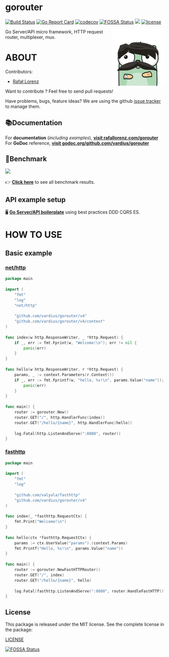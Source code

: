 gorouter
================
[![Build Status](https://travis-ci.com/vardius/gorouter.svg?branch=master)](https://travis-ci.com/vardius/gorouter)
[![Go Report Card](https://goreportcard.com/badge/github.com/vardius/gorouter)](https://goreportcard.com/report/github.com/vardius/gorouter)
[![codecov](https://codecov.io/gh/vardius/gorouter/branch/master/graph/badge.svg)](https://codecov.io/gh/vardius/gorouter)
[![FOSSA Status](https://app.fossa.io/api/projects/git%2Bgithub.com%2Fvardius%2Fgorouter.svg?type=shield)](https://app.fossa.io/projects/git%2Bgithub.com%2Fvardius%2Fgorouter?ref=badge_shield)
[![](https://godoc.org/github.com/vardius/gorouter?status.svg)](http://godoc.org/github.com/vardius/gorouter)
[![license](https://img.shields.io/github/license/mashape/apistatus.svg)](https://github.com/vardius/gorouter/blob/master/LICENSE.md)

<img align="right" height="180px" src="website/src/static/img/logo.png" alt="gorouter logo" />

Go Server/API micro framework, HTTP request router, multiplexer, mux.

ABOUT
==================================================
Contributors:

* [Rafał Lorenz](http://rafallorenz.com)

Want to contribute ? Feel free to send pull requests!

Have problems, bugs, feature ideas?
We are using the github [issue tracker](https://github.com/vardius/gorouter/issues) to manage them.


## 📚Documentation

For **documentation** (_including examples_), **[visit rafallorenz.com/gorouter](http://rafallorenz.com/gorouter)**
For **GoDoc** reference, **[visit godoc.org/github.com/vardius/gorouter](http://godoc.org/github.com/vardius/gorouter)**

## 🚅Benchmark

[![](http://rafallorenz.com/gorouter/img/benchmark.png)](http://rafallorenz.com/gorouter/docs/benchmark)

👉 **[Click here](http://rafallorenz.com/gorouter/docs/benchmark)** to see all benchmark results.

## API example setup

🖥️ **[Go Server/API boilerplate](https://github.com/vardius/go-api-boilerplate)** using best practices DDD CQRS ES.

HOW TO USE
==================================================

## Basic example
### [net/http](https://golang.org/pkg/net/http/)
```go
package main

import (
    "fmt"
    "log"
    "net/http"
	
    "github.com/vardius/gorouter/v4"
    "github.com/vardius/gorouter/v4/context"
)

func index(w http.ResponseWriter, _ *http.Request) {
    if _, err := fmt.Fprint(w, "Welcome!\n"); err != nil {
        panic(err)
    }
}

func hello(w http.ResponseWriter, r *http.Request) {
    params, _ := context.Parameters(r.Context())
    if _, err := fmt.Fprintf(w, "hello, %s!\n", params.Value("name")); err != nil {
        panic(err)
    }
}

func main() {
    router := gorouter.New()
    router.GET("/", http.HandlerFunc(index))
    router.GET("/hello/{name}", http.HandlerFunc(hello))

    log.Fatal(http.ListenAndServe(":8080", router))
}
```
### [fasthttp](https://github.com/valyala/fasthttp)
```go
package main

import (
    "fmt"
    "log"

    "github.com/valyala/fasthttp"
    "github.com/vardius/gorouter/v4"
)

func index(_ *fasthttp.RequestCtx) {
    fmt.Print("Welcome!\n")
}

func hello(ctx *fasthttp.RequestCtx) {
    params := ctx.UserValue("params").(context.Params)
    fmt.Printf("Hello, %s!\n", params.Value("name"))
}

func main() {
    router := gorouter.NewFastHTTPRouter()
    router.GET("/", index)
    router.GET("/hello/{name}", hello)

    log.Fatal(fasthttp.ListenAndServe(":8080", router.HandleFastHTTP))
}
```

License
-------

This package is released under the MIT license. See the complete license in the package:

[LICENSE](LICENSE.md)

[![FOSSA Status](https://app.fossa.io/api/projects/git%2Bgithub.com%2Fvardius%2Fgorouter.svg?type=large)](https://app.fossa.io/projects/git%2Bgithub.com%2Fvardius%2Fgorouter?ref=badge_large)
